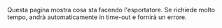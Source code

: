 Questa pagina mostra cosa sta facendo l'esportatore. Se richiede molto tempo, andrà automaticamente in time-out e fornirà un errore.